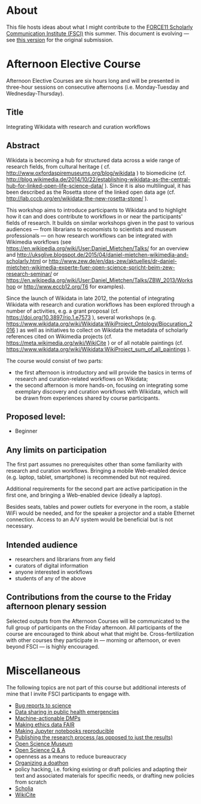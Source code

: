 # About

This file hosts ideas about what I might contribute to the [FORCE11 Scholarly Communication Institute (FSCI)](https://www.force11.org/fsci) this summer. This document is evolving &mdash; see [this version](https://github.com/Daniel-Mietchen/events/commit/4c2e05c48d104e6d32953c572f15000632ec8d5f#diff-e78435fc50601cd8eead924eb84c05fe) for the original submission.

# Afternoon Elective Course

Afternoon Elective Courses are six hours long and will be presented in three-hour sessions on consecutive afternoons (i.e. Monday-Tuesday and Wednesday-Thursday).

## Title

Integrating Wikidata with research and curation workflows

## Abstract

Wikidata is becoming a hub for structured data across a wide range of research fields, from cultural heritage ( cf. http://www.oxfordaspiremuseums.org/blog/wikidata ) to biomedicine (cf. http://blog.wikimedia.de/2014/10/22/establishing-wikidata-as-the-central-hub-for-linked-open-life-science-data/ ). Since it is also multilingual, it has been described as the  Rosetta stone of the linked open data age (cf. http://lab.cccb.org/en/wikidata-the-new-rosetta-stone/ ).

This workshop aims to introduce participants to Wikidata and to highlight how it can and does contribute to workflows in or near the participants' fields of research. It builds on similar workshops given in the past to various audiences &mdash; from librarians to economists to scientists and museum professionals &mdash; on how research workflows can be integrated with Wikimedia workflows (see https://en.wikipedia.org/wiki/User:Daniel_Mietchen/Talks/ for an overview and http://uksglive.blogspot.de/2015/04/daniel-mietchen-wikimedia-and-scholarly.html or
http://www.zew.de/en/das-zew/aktuelles/dr-daniel-mietchen-wikimedia-experte-fuer-open-science-spricht-beim-zew-research-seminar/ or https://en.wikipedia.org/wiki/User:Daniel_Mietchen/Talks/ZBW_2013/Workshop
or http://www.eccb12.org/T6 for examples).

Since the launch of Wikidata in late 2012, the potential of integrating Wikidata with research and curation workflows has been explored through a number of activities, e.g. a grant proposal (cf. https://doi.org/10.3897/rio.1.e7573 ), several workshops (e.g.
https://www.wikidata.org/wiki/Wikidata:WikiProject_Ontology/Biocuration_2016 ) as well as initiatives to collect on Wikidata the metadata of scholarly references cited on Wikimedia projects (cf. 
https://meta.wikimedia.org/wiki/WikiCite ) or of all notable paintings (cf. https://www.wikidata.org/wiki/Wikidata:WikiProject_sum_of_all_paintings ).

The course would consist of two parts:
- the first afternoon is introductory and will provide the basics in terms of research and curation-related workflows on Wikidata;
- the second afternoon is more hands-on, focusing on integrating some exemplary discovery and curation workflows with Wikidata, which will be drawn from experiences shared by course participants.

## Proposed level: 

- Beginner

## Any limits on participation

The first part assumes no prerequisites other than some familiarity with research and curation workflows. Bringing a mobile Web-enabled device (e.g. laptop, tablet, smartphone) is recommended but not required.

Additional requirements for the second part are active participation in the first one, and bringing a Web-enabled device (ideally a laptop). 

Besides seats, tables and power outlets for everyone in the room, a stable WiFi would be needed, and for the speaker a projector and a stable Ethernet connection. Access to an A/V system would be beneficial but is not necessary.

## Intended audience

- researchers and librarians from any field
- curators of digital information
- anyone interested in workflows
- students of any of the above

## Contributions from the course to the Friday afternoon plenary session

Selected outputs from the Afternoon Courses will be communicated to the full group of participants on the Friday afternoon. All participants of the course are encouraged to think about what that might be. Cross-fertilization with other courses they participate in &mdash; morning or afternoon, or even beyond FSCI &mdash; is highly encouraged.

# Miscellaneous

The following topics are not part of this course but additional interests of mine that I invite FSCI participants to engage with.

* [Bug reports to science](https://github.com/br2s/bug-reports-to-science)
* [Data sharing in public health emergencies](https://github.com/Daniel-Mietchen/events/blob/master/IMED-2016.md)
* [Machine-actionable DMPs](http://www.slideshare.net/StephanieSimms/making-dmps-actionable-and-public)
* [Making ethics data FAIR](https://github.com/Daniel-Mietchen/events/blob/master/PIDapalooza.md)
* [Making Jupyter notebooks reproducible](https://github.com/sparcopen/open-research-doathon/issues/25)
* [Publishing the research process (as opposed to just the results)](https://doi.org/10.3897/rio.1.e7547)
* [Open Science Museum](https://github.com/Daniel-Mietchen/open-science-museum)
* [Open Science Q & A](https://openscience.ub.uni-bielefeld.de/)
* openness as a means to reduce bureaucracy
* [Organizing a doathon](https://github.com/sparcopen/Open-Research-doathon)
* policy hacking, i.e. forking existing or draft policies and adapting their text and associated materials for specific needs, or drafting new policies from scratch
* [Scholia](https://arxiv.org/abs/1703.04222)
* [WikiCite](https://meta.wikimedia.org/wiki/WikiCite)

